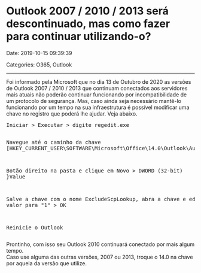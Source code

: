 # Outlook 2007 / 2010 / 2013 será descontinuado, mas como fazer para continuar utilizando-o?

Date: 2019-10-15 09:39:39

Categories: O365, Outlook

---

<p>Foi informado pela Microsoft que no dia 13 de Outubro de 2020 as versões de Outlook 2007 / 2010 / 2013 que continuam conectados aos servidores mais atuais não poderão continuar funcionando por incompatibilidade de um protocolo de segurança. Mas, caso ainda seja necessário mantê-lo funcionando por um tempo na sua infraestrutura é possível modificar uma chave no registro que poderá lhe ajudar. Veja abaixo.</p>
<pre>Iniciar &gt; Executar &gt; digite regedit.exe
Navegue até o caminho da chave [HKEY_CURRENT_USER\SOFTWARE\Microsoft\Office\14.0\Outlook\AutoDiscover] 
Botão direito na pasta e clique em Novo &gt; DWORD (32-bit) }Value
Salve a chave com o nome ExcludeScpLookup, abra a chave e edite o valor para "1" &gt; OK
Reinicie o Outlook</pre>
<p>Prontinho, com isso seu Outlook 2010 continuará conectado por mais algum tempo.<br />
Caso use alguma das outras versões, 2007 ou 2013, troque o 14.0 na chave por aquela da versão que utilize.</p>
